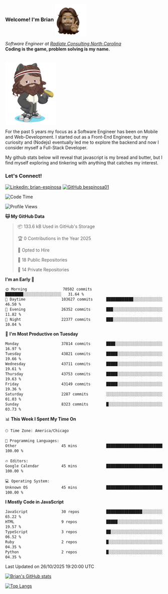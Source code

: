 ###  Welcome! I'm Brian <img align="center" src="https://github.com/bespinosa01/bespinosa01/blob/main/assets/peace-animoji.png" height="100" /></h2>
<p><em>Software Engineer at <a href="https://www.radiateconsulting.coop/north-carolina-tech-coop">Radiate Consulting North Carolina</a>
 <br/>
<!-- </br>Developer Consultant at <a href="https://codethedream.org/">Code The Dream</a> -->
</em> <b>Coding is the game, problem solving is my name.</b></p>

<br/>


 <img align="center" src="https://github.com/bespinosa01/bespinosa01/blob/main/assets/octo-me.png" height="200" /> 
 <p>
 For the past 5 years my focus as a Software Engineer has been on Mobile and Web-Development. I started out as a Front-End Engineer, but my curiosity and (Nodejs) eventually led me to explore the backend and now I consider myself a Full-Stack Developer.
</p>
<p>
 My github stats below will reveal that javascript is my bread and butter, but I find myself exploring and tinkering with anything that catches my interest. 
 </p>
 
 
### Let's Connect!

[![Linkedin: brian-espinosa](https://img.shields.io/badge/-brian--espinosa-blue?style=flat-square&logo=Linkedin&logoColor=white&link=https://www.linkedin.com/in/brian-espinosa/)](https://www.linkedin.com/in/brian-espinosa/)
[![GitHub bespinosa01](https://img.shields.io/github/followers/bespinosa01?label=follow&style=social)](https://github.com/bespinosa01)



<!--START_SECTION:waka-->
![Code Time](http://img.shields.io/badge/Code%20Time-1%2C832%20hrs%2024%20mins-blue)

![Profile Views](http://img.shields.io/badge/Profile%20Views-2-blue)

**🐱 My GitHub Data** 

> 📦 133.6 kB Used in GitHub's Storage 
 > 
> 🏆 0 Contributions in the Year 2025
 > 
> 💼 Opted to Hire
 > 
> 📜 18 Public Repositories 
 > 
> 🔑 14 Private Repositories 
 > 
**I'm an Early 🐤** 

```text
🌞 Morning                70502 commits       ████████░░░░░░░░░░░░░░░░░   31.64 % 
🌆 Daytime                103627 commits      ████████████░░░░░░░░░░░░░   46.50 % 
🌃 Evening                26352 commits       ███░░░░░░░░░░░░░░░░░░░░░░   11.82 % 
🌙 Night                  22377 commits       ███░░░░░░░░░░░░░░░░░░░░░░   10.04 % 
```
📅 **I'm Most Productive on Tuesday** 

```text
Monday                   37814 commits       ████░░░░░░░░░░░░░░░░░░░░░   16.97 % 
Tuesday                  43821 commits       █████░░░░░░░░░░░░░░░░░░░░   19.66 % 
Wednesday                43711 commits       █████░░░░░░░░░░░░░░░░░░░░   19.61 % 
Thursday                 43753 commits       █████░░░░░░░░░░░░░░░░░░░░   19.63 % 
Friday                   43149 commits       █████░░░░░░░░░░░░░░░░░░░░   19.36 % 
Saturday                 2287 commits        ░░░░░░░░░░░░░░░░░░░░░░░░░   01.03 % 
Sunday                   8323 commits        █░░░░░░░░░░░░░░░░░░░░░░░░   03.73 % 
```


📊 **This Week I Spent My Time On** 

```text
🕑︎ Time Zone: America/Chicago

💬 Programming Languages: 
Other                    45 mins             █████████████████████████   100.00 % 

🔥 Editors: 
Google Calendar          45 mins             █████████████████████████   100.00 % 

💻 Operating System: 
Unknown OS               45 mins             █████████████████████████   100.00 % 
```

**I Mostly Code in JavaScript** 

```text
JavaScript               30 repos            ████████████████░░░░░░░░░   65.22 % 
HTML                     9 repos             █████░░░░░░░░░░░░░░░░░░░░   19.57 % 
TypeScript               3 repos             ██░░░░░░░░░░░░░░░░░░░░░░░   06.52 % 
Ruby                     2 repos             █░░░░░░░░░░░░░░░░░░░░░░░░   04.35 % 
Python                   2 repos             █░░░░░░░░░░░░░░░░░░░░░░░░   04.35 % 
```




 Last Updated on 26/10/2025 19:20:00 UTC
<!--END_SECTION:waka-->


<!--  Github STATS -->
[![Brian's GitHub stats](https://github-readme-stats.vercel.app/api?username=bespinosa01&hide=stars,contribs&count_private=true&show_icons=true)](https://github.com/anuraghazra/github-readme-stats)

[![Top Langs](https://github-readme-stats.vercel.app/api/top-langs/?username=bespinosa01&layout=compact)](https://github.com/anuraghazra/github-readme-stats)



<!--
**bespinosa01/bespinosa01** is a ✨ _special_ ✨ repository because its `README.md` (this file) appears on your GitHub profile.

Here are some ideas to get you started:

- 🔭 I’m currently working on ...
- 🌱 I’m currently learning ...
- 👯 I’m looking to collaborate on ...
- 🤔 I’m looking for help with ...
- 💬 Ask me about ...
- 📫 How to reach me: ...
- 😄 Pronouns: ...
- ⚡ Fun fact: ...
-->
